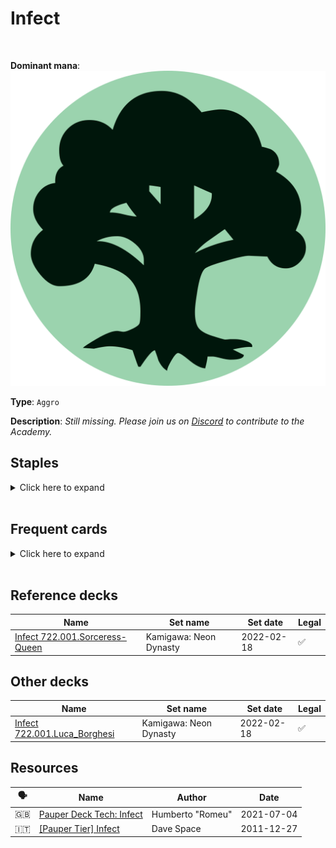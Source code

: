 <!-- This page is automatically generated by Myr: do not update it manually. -->
<!-- Changes directly applied here will be lost. -->
<!-- If you plan to update this page, please update the template at https://github.com/Pauperformance/pauperformance-bot -->
<!-- Templates can be found under pauperformance-bot/resources/templates/ -->
# Infect
<br/>


**Dominant mana**: <img src="../resources/images/mana/G.png" class="dominant-mana-icon"/>

**Type**: `Aggro`

**Description**: _Still missing. Please join us on [Discord](https://discord.gg/fYQbpjjkQ3) to contribute to the Academy._


## **Staples**

<details>
  <summary>Click here to expand</summary>
<a href="https://scryfall.com/card/mm2/8/apostles-blessing"><img src="https://c1.scryfall.com/file/scryfall-cards/normal/front/f/d/fdfbc07e-d726-4d42-9394-6aa0f5fc3a3a.jpg" class="archetype-card rounded-image"/></a>
<a href="https://scryfall.com/card/som/112/blight-mamba"><img src="https://c1.scryfall.com/file/scryfall-cards/normal/front/c/f/cf9b3335-565c-406d-bd94-f36974602552.jpg" class="archetype-card rounded-image"/></a>
<a href="https://scryfall.com/card/war/162/giant-growth"><img src="https://c1.scryfall.com/file/scryfall-cards/normal/front/0/6/06ec9e8b-4bd8-4caf-a559-6514b7ab4ca4.jpg" class="archetype-card rounded-image"/></a>
<a href="https://scryfall.com/card/nph/111/glistener-elf"><img src="https://c1.scryfall.com/file/scryfall-cards/normal/front/8/b/8b94f4c6-b518-43b3-be52-e889d1f3ea38.jpg" class="archetype-card rounded-image"/></a>
<a href="https://scryfall.com/card/som/166/ichorclaw-myr"><img src="https://c1.scryfall.com/file/scryfall-cards/normal/front/f/a/faef8b8b-2c45-4fed-b6ba-a8ac49c66330.jpg" class="archetype-card rounded-image"/></a>
<a href="https://scryfall.com/card/fut/129/llanowar-augur"><img src="https://c1.scryfall.com/file/scryfall-cards/normal/front/1/c/1c8c9473-97f4-4875-8f06-d3a70d4cbe6d.jpg" class="archetype-card rounded-image"/></a>
<a href="https://scryfall.com/card/mm2/149/mutagenic-growth"><img src="https://c1.scryfall.com/file/scryfall-cards/normal/front/2/e/2e0861a2-1858-47af-8154-20a977c2b298.jpg" class="archetype-card rounded-image"/></a>
<a href="https://scryfall.com/card/a25/186/rancor"><img src="https://c1.scryfall.com/file/scryfall-cards/normal/front/8/a/8a4d8527-af29-408d-a3a3-6781db0cf439.jpg" class="archetype-card rounded-image"/></a>
<a href="https://scryfall.com/card/ema/184/seal-of-strength"><img src="https://c1.scryfall.com/file/scryfall-cards/normal/front/5/5/559c3909-51e3-4a3e-8570-107ffe69e30d.jpg" class="archetype-card rounded-image"/></a>
<a href="https://scryfall.com/card/mm2/168/vines-of-vastwood"><img src="https://c1.scryfall.com/file/scryfall-cards/normal/front/6/2/6203e3d4-8998-41d6-9f7e-b68af0f1f8b5.jpg" class="archetype-card rounded-image"/></a>
</details><br/>



## **Frequent cards**

<details>
  <summary>Click here to expand</summary>
<a href="https://scryfall.com/card/wth/121/briar-shield"><img src="https://c1.scryfall.com/file/scryfall-cards/normal/front/6/8/68100ac2-9677-4eb5-93dc-54e49b15985d.jpg" class="archetype-card rounded-image"/></a>
<a href="https://scryfall.com/card/ddp/15/groundswell"><img src="https://c1.scryfall.com/file/scryfall-cards/normal/front/8/2/821e9cb9-f78e-4d11-9c36-42e8b84b49cd.jpg" class="archetype-card rounded-image"/></a>
<a href="https://scryfall.com/card/iko/170/ram-through"><img src="https://c1.scryfall.com/file/scryfall-cards/normal/front/a/c/ac0b24e7-14e7-45ee-b5d8-bdb8674b669c.jpg" class="archetype-card rounded-image"/></a>
<a href="https://scryfall.com/card/td2/54/rot-wolf"><img src="https://c1.scryfall.com/file/scryfall-cards/normal/front/0/b/0b08563c-1a00-4d9d-8e4f-13e4b9b0629f.jpg" class="archetype-card rounded-image"/></a>
<a href="https://scryfall.com/card/khm/194/snakeskin-veil"><img src="https://c1.scryfall.com/file/scryfall-cards/normal/front/e/6/e692c208-c171-4964-9207-43c2cbc62845.jpg" class="archetype-card rounded-image"/></a>
<a href="https://scryfall.com/card/neo/211/tamiyos-safekeeping"><img src="https://c1.scryfall.com/file/scryfall-cards/normal/front/f/d/fd4b7ee2-de65-4288-872d-486065a4f226.jpg" class="archetype-card rounded-image"/></a>
<a href="https://scryfall.com/card/ons/296/vitality-charm"><img src="https://c1.scryfall.com/file/scryfall-cards/normal/front/e/1/e1abae21-ed8f-4e21-b227-f721b840c11f.jpg" class="archetype-card rounded-image"/></a>
</details><br/>



## **Reference decks**

| Name | Set name | Set date | Legal |
| -----| -------- | -------- | ----- |
| [Infect 722.001.Sorceress-Queen](https://www.mtggoldfish.com/deck/4667112) | Kamigawa: Neon Dynasty | 2022-02-18 | ✅ |




## **Other decks**

| Name | Set name | Set date | Legal |
| -----| -------- | -------- | ----- |
| [Infect 722.001.Luca_Borghesi](https://www.mtggoldfish.com/deck/4673155) | Kamigawa: Neon Dynasty | 2022-02-18 | ✅ |






## **Resources**

| 🗣️ | Name | Author | Date |
| -- | ---- | ------ | ---- |
| 🇬🇧 | <a target="_blank" href="https://mtg.cardsrealm.com/en-us/articles/pauper-deck-tech:-infect">Pauper Deck Tech: Infect</a> | Humberto "Romeu" | 2021-07-04   |
| 🇮🇹 | <a target="_blank" href="http://www.metagame.it/forum/viewtopic.php?f=158&t=26111">[Pauper Tier] Infect</a> | Dave Space | 2011-12-27   |

